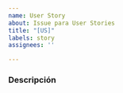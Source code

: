 ```yaml
---
name: User Story
about: Issue para User Stories
title: "[US]"
labels: story
assignees: ''

---
```


### Descripción
